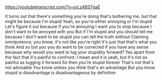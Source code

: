 https://youtubetranscript.com/?v=srLz4BSTgaE

 It turns out that there's something you're doing that's bothering me, but that might be because I'm stupid Yeah, so you're either annoying or I'm stupid Let's figure it out because if you're annoying I want you to stop because I don't want to be annoyed with you But if I'm stupid and you should tell me because I don't want to be stupid you can tell the truth without Claiming omnipotence, you know, it's not like you're right It's just that that's what you think And so but you you do want to be corrected if you have any sense because why would you want to lug your stupidity forward? Yes apart from the fact that it's painful to confront. I mean and it is yeah, but it's not as painful as lugging it forward So then you're stupid forever That's not that's not advisable You know unless you think that's an advantage But you know stupid is disadvantage is disadvantageous by definition